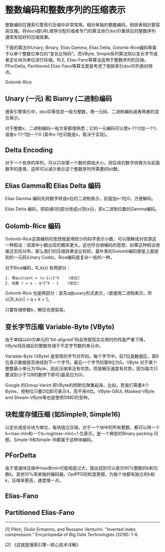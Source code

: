 # 整数编码和整数序列的压缩表示

整数编码在搜索引擎索引压缩中非常常用。相对单独的整数编码，倒排表相对更容易压缩。将docs按URL顺序分配ID或者专门的算法进行docID重排后的整数序列通常有较好的压缩效果。

下面的算法中Unary, Binary, Elias Gamma, Elias Delta, Golomb-Rice编码等属于以单个整数位单位的“变长比特码”。而VByte, Simple系列算法则以变长字节或者定长块为单位进行存储。RLE, Elias-Fano等算法适用于整数序列的压缩。PForDelta, Partitioned Elias-Fano等算法更是考虑了倒排索引docID列表的特点。

Golomb-Rice


## Unary (一元) 和 Bianry (二进制)编码

搜索引擎索引中，docID等信息一般为整数，用一元码、二进制编码或者两者的混合表示。

对于整数x，二进制编码一般大家都很熟悉；它的一元编码可以使x-1个0加一个1，或者x-1个1加一个0 (其中x-1也可能是x，取决于实现)。

## Delta Encoding

对于一个有序的序列，可以只存第一个数的原始大小，将后续的数字转换为与前面数字的差值，这样可以减少表示这个整数序列所需要的bit数。

## Elias Gamma和 Elias Delta 编码

Elias Gamma 编码先将数字转成n位的二进制表示，前面加n-1位0，方便解码。

Elias Delta 编码，把前缀0的部分改成γ(|B(x)|)，即x二进制位数的Gamma编码。

## Golomb-Rice 编码

Golomb-Rice这类编码的思想就是用较少的码字表示小数，可以理解成对信源这一种假设：信源中小数出现的概率更大。这也符合熵编码的思想，如果这种假设很接近实际分布，那么我们的压缩效果会比较好。最朴素的Golomb编码便是上面提到的一元码(Unary Code)。Rice编码是复杂一些的一种。

对于Rice编码，R_k(x) 有两部分：
```
1. 商quitient = (x-1)/2^k    (高位)
2. 余数 r = x - q*2^k - 1    (低位)
```
Golomb-Rice 也是两部分：首先q由unary形式表示，r直接用二进制表示。所以|R_k(x)| = q + k + 1。

只要存储参数k，解压也很容易。

## 变长字节压缩 Variable-Byte (VByte) 

由于单纯以bit为单元的"bit-aligned"码会导致现实应用时的性能严重下降，VByte将压缩后的整数存储于不定字节数的单元中。

Variable-Byte (VByte) 是常用的字节对齐码。每个字节中，前7位是数据区，第8位表示数据是否继续到下一个字节。最后一个字节的第8位为0。VByte 对于某个整数最小单元为1Byte，因此压缩率没有优势。但是解压速度有优势，因为每次只要读到小于128的数停下即可(最高位为0)。

Google 的Group-Varint 把VByte的控制位聚集起来。比如，若我们需要4个Bytes，控制位只要2位即可表示4，而不用4位。VByte-G8UI, Masked-VByte and Stream-VByte等也是使用SIMD的变种。

## 块粒度存储压缩 (如Simple9, Simple16)

以定长或变长块为单位，每块独立压缩。对于一个块中的所有整数，都可以用一个b=max-min和一个k=log(max-min)+1 位表示。是一个典型的Binary packing 问题，Simple-9和Simple-16都属于这种块编码。

## PForDelta

由于普通块压缩中max和min可能相差过大，提出找到可以表示90%整数的b和位数k。其他10%用单独的编码器。OptPFD则粒度更细，为每个块都有独立的b和k，压缩率更高，速度慢一点。

## Elias-Fano

## Partitioned Elias-Fano




---

[1] Pibiri, Giulio Ermanno, and Rossano Venturini. "Inverted index compression." Encyclopedia of Big Data Technologies (2018): 1-8.


[2] 《这就是搜索引擎--核心技术详解》